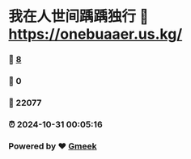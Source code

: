 # 我在人世间踽踽独行 :link: https://onebuaaer.us.kg/ 
### :page_facing_up: [8](https://onebuaaer.us.kg//tag.html) 
### :speech_balloon: 0 
### :hibiscus: 22077 
### :alarm_clock: 2024-10-31 00:05:16 
### Powered by :heart: [Gmeek](https://github.com/Meekdai/Gmeek)

